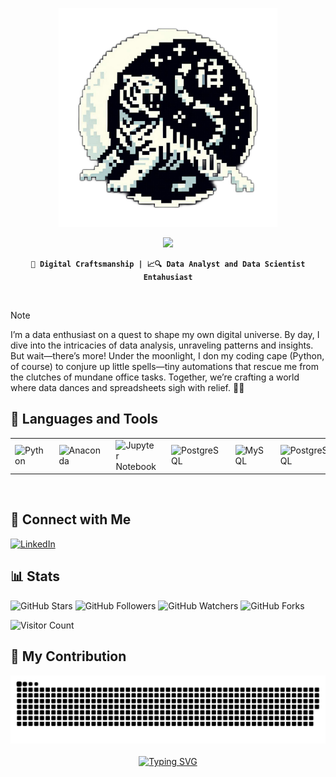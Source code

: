 <div>
    <p align="center">
        <img src="./img/acdks-bittiger.png" width="350">
    </p>
</div>
<div align="center">
    <img src="https://readme-typing-svg.herokuapp.com/?font=Righteous&size=35&center=true&vCenter=true&width=500&height=70&duration=4000&lines=Hi+There!+👋;+I'm+A!;" />
</div>
<div align="center">
    
**`🎨 Digital Craftsmanship | 📈🔍 Data Analyst and Data Scientist Entahusiast`**

</div>
<br/>

> [!NOTE]
>I’m a data enthusiast on a quest to shape my own digital universe. By day, I dive into the intricacies of data analysis, unraveling patterns and insights. But wait—there’s more! Under the moonlight, I don my coding cape (Python, of course) to conjure up little spells—tiny automations that rescue me from the clutches of mundane office tasks. Together, we’re crafting a world where data dances and spreadsheets sigh with relief. 🚀✨

## 🧰 Languages and Tools
<table>
	<tr>
		<td>
            <img alt="Python" width="35px" style="padding-right:10px;" src="https://cdn.jsdelivr.net/gh/devicons/devicon@latest/icons/python/python-original.svg"/>
        </td>
        <td>
            <img alt="Anaconda" width="35px" style="padding-right:10px;" src="https://cdn.jsdelivr.net/gh/devicons/devicon@latest/icons/anaconda/anaconda-original.svg" />
        </td>
        <td>
            <img alt="Jupyter Notebook" width="35px" style="padding-right:10px;" src="https://cdn.jsdelivr.net/gh/devicons/devicon@latest/icons/jupyter/jupyter-original-wordmark.svg" />
        </td>
        <td>
            <img alt="PostgreSQL" width="35px" style="padding-right:10px;" src="https://cdn.jsdelivr.net/gh/devicons/devicon@latest/icons/postgresql/postgresql-original.svg" />
        </td>
        <td>
            <img alt="MySQL" width="35px" style="padding-right:10px;" src="https://cdn.jsdelivr.net/gh/devicons/devicon@latest/icons/mysql/mysql-original-wordmark.svg" />
        </td>
        <td>
            <img alt="PostgreSQL" width="35px" style="padding-right:10px;" src="https://cdn.jsdelivr.net/gh/devicons/devicon@latest/icons/html5/html5-original.svg" />
        </td>
        <td>
            <img alt="VS Code" width="35px" style="padding-right:10px;" src="https://cdn.jsdelivr.net/gh/devicons/devicon@latest/icons/vscode/vscode-original.svg"/>
        </td>
        <td>
            <img alt="pwsh" width="35px" style="padding-right:10px;" src="https://cdn.jsdelivr.net/gh/devicons/devicon@latest/icons/powershell/powershell-original.svg" />
        </td>
        <td>
            <img alt="Looker Studio" width="35px" style="padding-right:10px;" src="./img/looker-studio-logos.svg" />
        </td>
        <td>
            <img alt="Kaggle" width="35px" src="https://cdn.jsdelivr.net/gh/devicons/devicon@latest/icons/kaggle/kaggle-original-wordmark.svg" />
        </td>
        <td>
            <img alt="Canva" width="35px" style="padding-right:10px;" src="https://cdn.jsdelivr.net/gh/devicons/devicon@latest/icons/canva/canva-original.svg" />
        </td>      
    </tr>
 </table>
<br/>

## 🤝 Connect with Me
<a href="https://www.linkedin.com/in/andrechandika/">
	<img src="https://cdn.jsdelivr.net/gh/devicons/devicon@latest/icons/linkedin/linkedin-original.svg" alt="LinkedIn" width="35px" height="auto">
</a>

## 📊 Stats
<div align="left">
    <p align="left">
        <img src="https://img.shields.io/github/stars/andrecdk/andrecdk?style=social" alt="GitHub Stars">
        <img src="https://img.shields.io/github/followers/andrecdk?style=social" alt="GitHub Followers">
        <img src="https://img.shields.io/github/watchers/andrecdk/andrecdk?style=social" alt="GitHub Watchers">
        <img src="https://img.shields.io/github/forks/andrecdk/andrecdk?style=social" alt="GitHub Forks">
    </p>
    <p align="left">
        <img src="https://visitor-badge.laobi.icu/badge?page_id=andrecdk" alt="Visitor Count">
    </p>
</div>

## 🐍 My Contribution
<div align="center">
	<picture>
		  <source media="(prefers-color-scheme: dark)" srcset="https://raw.githubusercontent.com/andrecdk/andrecdk/output/github-contribution-grid-snake-dark.svg">
		  <source media="(prefers-color-scheme: light)" srcset="https://raw.githubusercontent.com/andrecdk/andrecdk/output/github-contribution-grid-snake.svg">
		  <img alt="github contribution grid snake animation" src="https://raw.githubusercontent.com/andrecdk/andrecdk/output/github-contribution-grid-snake.svg">
	</picture>
</div>
<br />
<div align="center">
	<a href="https://git.io/typing-svg">
		<img src="https://readme-typing-svg.demolab.com?font=Jet+brain&weight=500&pause=1000&color=04B561&center=true&vCenter=true&width=500&lines=Oops%2C+my+scales!;I+totally+spaced+on+feeding+my+slithery+buddy!+" alt="Typing SVG" />
	</a>
</div>
